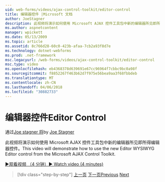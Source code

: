 ```yaml
---
uid: web-forms/videos/ajax-control-toolkit/editor-control
title: 编辑器控件 |Microsoft 文档
author: JoeStagner
description: 此视频将演示如何使用 Microsoft AJAX 控件工具包中新的编辑器所见即所得编辑器控件。
ms.author: aspnetcontent
manager: wpickett
ms.date: 05/13/2009
ms.topic: article
ms.assetid: 8c766d28-60c0-423b-afaa-7cb2a93f8d7e
ms.technology: dotnet-webforms
ms.prod: .net-framework
msc.legacyurl: /web-forms/videos/ajax-control-toolkit/editor-control
msc.type: video
ms.openlocfilehash: eb4368378d639691e67cc96964f7cbbc9bc0a98f
ms.sourcegitcommit: f8852267f463b62d7f975e56bea9aa3f68fbbdeb
ms.translationtype: MT
ms.contentlocale: zh-CN
ms.lasthandoff: 04/06/2018
ms.locfileid: "30882733"
---
```

<a name="editor-control"></a><span data-ttu-id="de490-103">编辑器控件</span><span class="sxs-lookup"><span data-stu-id="de490-103">Editor Control</span></span>
====================
<span data-ttu-id="de490-104">通过[Joe stagner 将](https://github.com/JoeStagner)</span><span class="sxs-lookup"><span data-stu-id="de490-104">by [Joe Stagner](https://github.com/JoeStagner)</span></span>

<span data-ttu-id="de490-105">此视频将演示如何使用 Microsoft AJAX 控件工具包中新的编辑器所见即所得编辑器控件。</span><span class="sxs-lookup"><span data-stu-id="de490-105">This video will demonstrate how to use the new Editor WYSIWYG Editor control from the Microsoft AJAX Control Toolkit.</span></span>

[<span data-ttu-id="de490-106">&#9654;观看视频 （4 分钟）</span><span class="sxs-lookup"><span data-stu-id="de490-106">&#9654; Watch video (4 minutes)</span></span>](https://channel9.msdn.com/Blogs/ASP-NET-Site-Videos/editor-control)

> [!div class="step-by-step"]
> <span data-ttu-id="de490-107">[上一页](combo-box.md)
> [下一页](editor-control-custom.md)</span><span class="sxs-lookup"><span data-stu-id="de490-107">[Previous](combo-box.md)
[Next](editor-control-custom.md)</span></span>
